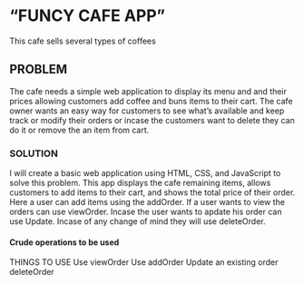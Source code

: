 # “FUNCY CAFE APP”
This cafe sells several types of coffees 
## PROBLEM
The cafe needs a simple web application to display its menu and and their prices allowing  customers add coffee and buns items to their cart.
The cafe owner wants an easy way for customers to see what’s available and keep track or modify their orders or incase the customers want to delete they can do it or remove the an item from cart.

### SOLUTION
I will create a basic web application using HTML, CSS, and JavaScript to solve this problem.
This app displays the cafe remaining items, allows customers to add items to their cart, and shows the total price of their order.
Here a user can add items using the addOrder.
If a user wants to view the orders can use viewOrder.
Incase the user wants to apdate his order can use Update.
Incase of any change of mind they will use deleteOrder.


#### Crude operations to be used
THINGS TO USE
Use viewOrder
Use addOrder
Update an existing order
deleteOrder




